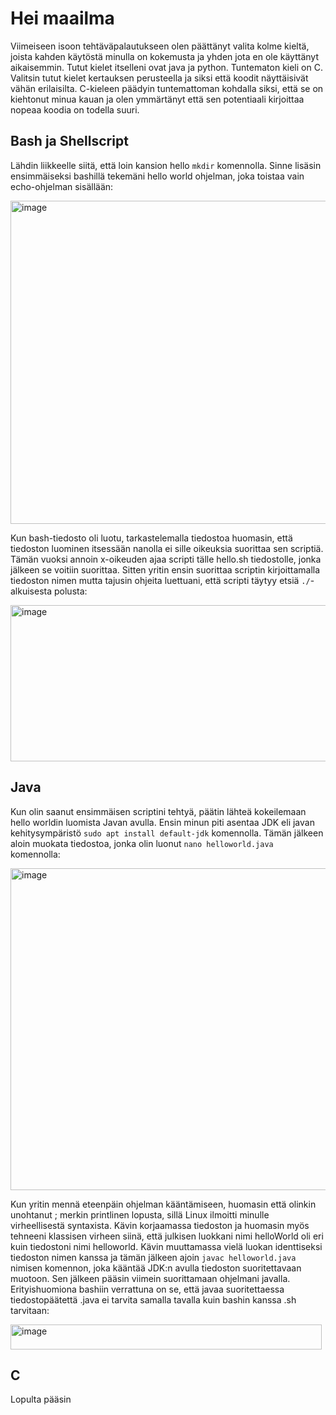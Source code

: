 # Hei maailma #
Viimeiseen isoon tehtäväpalautukseen olen päättänyt valita kolme kieltä, joista kahden käytöstä minulla on kokemusta ja yhden jota en ole käyttänyt aikaisemmin. Tutut kielet itselleni ovat java ja python. Tuntematon kieli on C. Valitsin tutut kielet kertauksen perusteella ja siksi että koodit näyttäisivät vähän erilaisilta. C-kieleen päädyin tuntemattoman kohdalla siksi, että se on kiehtonut minua kauan ja olen ymmärtänyt että sen potentiaali kirjoittaa nopeaa koodia on todella suuri.

## Bash ja Shellscript ##
Lähdin liikkeelle siitä, että loin kansion hello ``mkdir`` komennolla. Sinne lisäsin ensimmäiseksi bashillä tekemäni hello world ohjelman, joka toistaa vain echo-ohjelman sisällään:

<img width="824" height="517" alt="image" src="https://github.com/user-attachments/assets/55b28b8c-f425-440a-9efd-c26eeb8ce180" />

Kun bash-tiedosto oli luotu, tarkastelemalla tiedostoa huomasin, että tiedoston luominen itsessään nanolla ei sille oikeuksia suorittaa sen scriptiä. Tämän vuoksi annoin x-oikeuden ajaa scripti tälle hello.sh tiedostolle, jonka jälkeen se voitiin suorittaa. Sitten yritin ensin suorittaa scriptin kirjoittamalla tiedoston nimen mutta tajusin ohjeita luettuani, että scripti täytyy etsiä ``./``-alkuisesta polusta:

<img width="556" height="250" alt="image" src="https://github.com/user-attachments/assets/e543a26c-9565-4b0d-8a1c-873bc9434133" />

## Java ##
Kun olin saanut ensimmäisen scriptini tehtyä, päätin lähteä kokeilemaan hello worldin luomista Javan avulla. Ensin minun piti asentaa JDK eli javan kehitysympäristö ``sudo apt install default-jdk`` komennolla. Tämän jälkeen aloin muokata tiedostoa, jonka olin luonut ``nano helloworld.java`` komennolla:

<img width="818" height="515" alt="image" src="https://github.com/user-attachments/assets/ed8c420b-aac6-4afd-9b5b-2a18235c5324" />

Kun yritin mennä eteenpäin ohjelman kääntämiseen, huomasin että olinkin unohtanut ; merkin  printlinen lopusta, sillä Linux ilmoitti minulle virheellisestä syntaxista. Kävin korjaamassa tiedoston ja huomasin myös tehneeni klassisen virheen siinä, että julkisen luokkani nimi helloWorld oli eri kuin tiedostoni nimi helloworld. Kävin muuttamassa vielä luokan identtiseksi tiedoston nimen kanssa ja tämän jälkeen ajoin ``javac helloworld.java`` nimisen komennon, joka kääntää JDK:n avulla tiedoston suoritettavaan muotoon. Sen jälkeen pääsin viimein suorittamaan ohjelmani javalla. Erityishuomiona bashiin verrattuna on se, että javaa suoritettaessa tiedostopäätettä .java ei tarvita samalla tavalla kuin bashin kanssa .sh tarvitaan:

<img width="498" height="40" alt="image" src="https://github.com/user-attachments/assets/5a12ff1d-d19c-4b81-9878-b41b025a31a0" />

## C ##

Lopulta pääsin 
